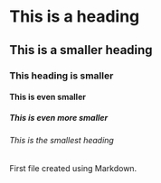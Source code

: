 # This is a heading
## This is a smaller heading
### This heading is smaller
#### This is even smaller
##### This is even more smaller
###### This is the smallest heading

First file created using Markdown.
